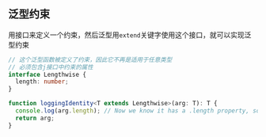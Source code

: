 
## 泛型约束
用接口来定义一个约束，然后泛型用`extend`关键字使用这个接口，就可以实现泛型约束

```ts
// 这个泛型函数被定义了约束，因此它不再是适用于任意类型
// 必须包含j接口中约束的属性
interface Lengthwise {
  length: number;
}

function loggingIdentity<T extends Lengthwise>(arg: T): T {
  console.log(arg.length); // Now we know it has a .length property, so no more error
  return arg;
}
```
